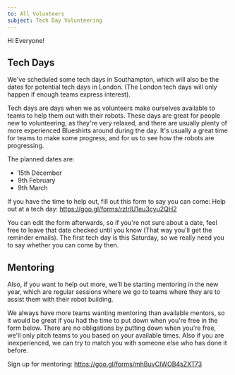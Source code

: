 ```yaml
---
to: All Volunteers
subject: Tech Day Volunteering
---
```


Hi Everyone!

## Tech Days

We've scheduled some tech days in Southampton, which will also be the dates for potential tech days in London. (The London tech days will only happen if enough teams express interest).

Tech days are days when we as volunteers make ourselves available to teams to help them out with their robots.
These days are great for people new to volunteering, as they're very relaxed, and there are usually plenty of more experienced Blueshirts around during the day. It's usually a great time for teams to make some progress, and for us to see how the robots are progressing.

The planned dates are:

- 15th December
- 9th February
- 9th March

If you have the time to help out, fill out this form to say you can come:
Help out at a tech day: https://goo.gl/forms/rzlrlU1eu3cyu2QH2

You can edit the form afterwards, so if you're not sure about a date, feel free to leave that date checked until you know (That way you'll get the reminder emails). The first tech day is this Saturday, so we really need you to say whether you can come by then.


## Mentoring

Also, if you want to help out more, we'll be starting mentoring in the new year, which are regular sessions where we go to teams where they are to assist them with their robot building.

We always have more teams wanting mentoring than available mentors, so it would be great if you had the time to put down when you're free in the form below. There are no obligations by putting down when you're free, we'll only pitch teams to you based on your available times. Also if you are inexperienced, we can try to match you with someone else who has done it before.

Sign up for mentoring: https://goo.gl/forms/mhBuvCIWOB4sZXT73
